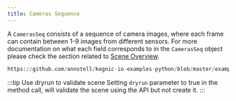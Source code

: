 ```yaml
---
title: Cameras Sequence
---
```


A `CamerasSeq`  consists of a sequence of camera images, where each frame can contain between 1-9 images from different sensors. For more documentation on what each field corresponds to in the `CamerasSeq` object please check the section related to [Scene Overview](/docs/kognic-io/overview).


```python reference
https://github.com/annotell/kognic-io-examples-python/blob/master/examples/cameras_seq_images.py
```

:::tip Use dryrun to validate scene
Setting `dryrun` parameter to true in the method call, will validate the scene using the API but not create it.
:::
